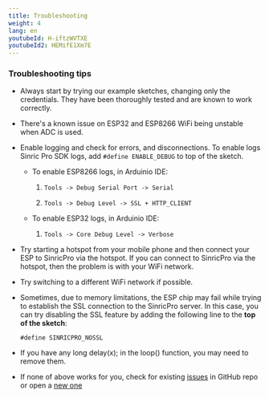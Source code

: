 ```yaml
---
title: Troubleshooting
weight: 4
lang: en
youtubeId: H-iftzWVTXE
youtubeId2: HEMifE1Xm7E
---
```


### Troubleshooting tips 

* Always start by trying our example sketches, changing only the credentials. They have been thoroughly tested and are known to work correctly.

* There's a known issue on ESP32 and ESP8266 WiFi being unstable when ADC is used.

* Enable logging and check for errors, and disconnections. To enable logs Sinric Pro SDK logs, add ``#define ENABLE_DEBUG`` to top of the sketch.

    * To enable ESP8266 logs, in Arduinio IDE:

        1. `Tools -> Debug Serial Port -> Serial`

        2. `Tools -> Debug Level -> SSL + HTTP_CLIENT`

    * To enable ESP32 logs, in Arduinio IDE:

        1. `Tools -> Core Debug Level -> Verbose`


* Try starting a hotspot from your mobile phone and then connect your ESP to SinricPro via the hotspot. If you can connect to SinricPro via the hotspot, then the problem is with your WiFi network. 

* Try switching to a different WiFi network if possible.

* Sometimes, due to memory limitations, the ESP chip may fail while trying to establish the SSL connection to the SinricPro server. In this case, you can try disabling the SSL feature by adding the following line to the **top of the sketch**:

    ```#define SINRICPRO_NOSSL```

* If you have any long delay(x); in the loop() function, you may need to remove them.
 
* If none of above works for you, check for existing [issues](https://github.com/sinricpro/esp8266-esp32-sdk/issues) in GitHub repo or open a [new one](https://github.com/sinricpro/esp8266-esp32-sdk/issues/new)
